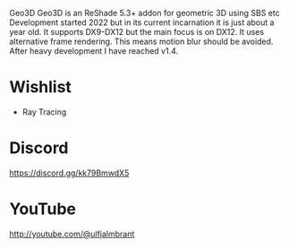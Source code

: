  Geo3D
Geo3D is an ReShade 5.3+ addon for geometric 3D using SBS etc
Development started 2022 but in its current incarnation it is just about a year old.
It supports DX9-DX12 but the main focus is on DX12.
It uses alternative frame rendering.
This means motion blur should be avoided.
After heavy development I have reached v1.4.

# Wishlist
- Ray Tracing

# Discord
https://discord.gg/kk79BmwdX5

# YouTube
http://youtube.com/@ulfjalmbrant
